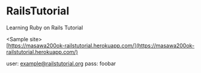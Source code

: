 # RailsTutorial
Learning Ruby on Rails Tutorial

&lt;Sample site&gt;  
[https://masawa200ok-railstutorial.herokuapp.com/](https://masawa200ok-railstutorial.herokuapp.com/)

user: example@railstutorial.org
pass: foobar

